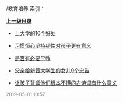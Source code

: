 /教育培养 索引：


**[上一级目录](/index.md)**

- [上大学的10个好处](/教育培养/上大学的10个好处.md)

- [习惯恒心坚持韧性对孩子更有意义](/教育培养/习惯恒心坚持韧性对孩子更有意义.md)

- [是否有必要早教](/教育培养/是否有必要早教.md)

- [父亲给新晋大学生的女儿9个忠告](/教育培养/父亲给新晋大学生的女儿9个忠告.md)

- [让孩子背诵他们根本不懂的古诗词有什么意义](/教育培养/让孩子背诵他们根本不懂的古诗词有什么意义.md)


<font size=2 color='grey'> 2019-05-01 10:57 </font>